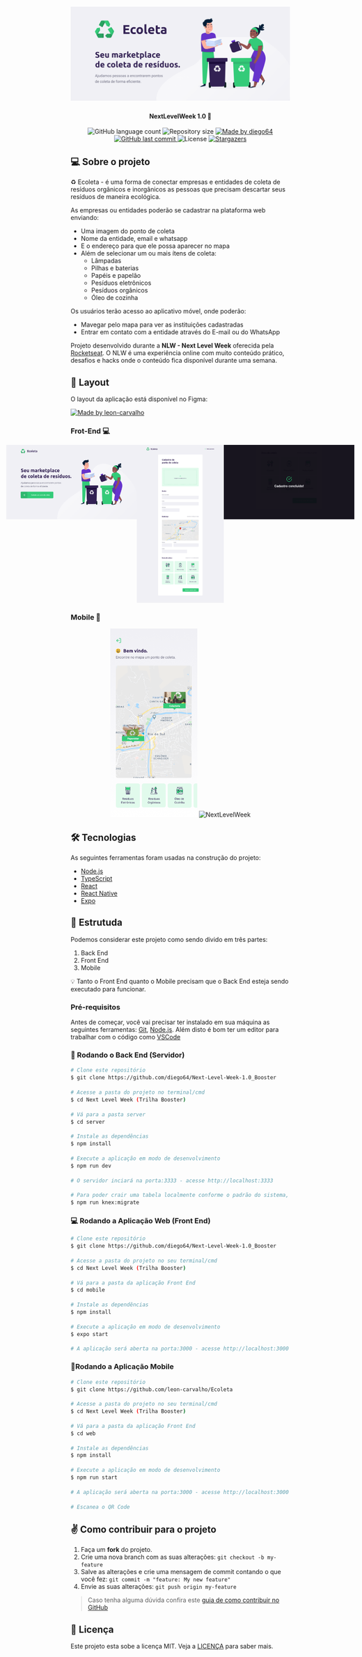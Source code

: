 <h1 align="center">
    <img alt="NextLevelWeek" title="#NextLevelWeek" src="./github-assets/banner.png" />
</h1>

<h4 align="center"> 
	 NextLevelWeek 1.0 🚀
</h4>

<p align="center">
  <img alt="GitHub language count" src="https://img.shields.io/github/languages/count/diego64/teste?color=%2304D361">

  <img alt="Repository size" src="https://img.shields.io/github/repo-size/diego64/teste">

  	
  <a href="https://www.linkedin.com/in/leonardo-dev/">
    <img alt="Made by diego64" src="https://img.shields.io/badge/made%20by-leon--carvalho-%2304D361">
  </a>
	
  
  <a href="https://github.com/diego64/teste/commits/master">
    <img alt="GitHub last commit" src="https://img.shields.io/github/last-commit/diego64/teste">
  </a>

  <img alt="License" src="https://img.shields.io/badge/license-MIT-brightgreen">
   <a href="https://github.com/diego64/teste/stargazers">
    <img alt="Stargazers" src="https://img.shields.io/github/stars/diego64/teste?style=social">
  </a>
</p>


## 💻 Sobre o projeto

♻️ Ecoleta - é uma forma de conectar empresas e entidades de coleta de resíduos orgânicos e inorgânicos as pessoas que precisam descartar seus resíduos de maneira ecológica.

As empresas ou entidades poderão se cadastrar na plataforma web enviando:
- Uma imagem do ponto de coleta
- Nome da entidade, email e whatsapp
- E o endereço para que ele possa aparecer no mapa
- Além de selecionar um ou mais ítens de coleta: 
  - Lâmpadas
  - Pilhas e baterias
  - Papéis e papelão
  - Pesíduos eletrônicos
  - Pesíduos orgânicos
  - Óleo de cozinha

Os usuários terão acesso ao aplicativo móvel, onde poderão:
- Mavegar pelo mapa para ver as instituições cadastradas
- Entrar em contato com a entidade através do E-mail ou do WhatsApp

Projeto desenvolvido durante a **NLW - Next Level Week** oferecida pela [Rocketseat](rs).
O NLW é uma experiência online com muito conteúdo prático, desafios e hacks onde o conteúdo fica disponível durante uma semana.


## 🎨 Layout

O layout da aplicação está disponível no Figma:

<a href="https://www.figma.com/file/1SxgOMojOB2zYT0Mdk28lB/Ecoleta?node-id=136%3A546">
  <img alt="Made by leon-carvalho" src="https://img.shields.io/badge/Acessar%20Layout%20-Figma-%2304D361">
</a>

### Frot-End 💻

<p align="center" style="display: flex; align-items: flex-start; justify-content: center;">
  <img alt="NextLevelWeek" title="#NextLevelWeek" src="./github-assets/home-web.svg" width="300px">

  <img alt="NextLevelWeek" title="#NextLevelWeek" src="./github-assets/cadastro-web.svg" width="200px">

  <img alt="NextLevelWeek" title="#NextLevelWeek" src="./github-assets/sucesso-web.svg" width="300px">
</p>

<p align="center">
  
</p>

### Mobile 📲

<p align="center">
  <img alt="NextLevelWeek" title="#NextLevelWeek" src="./github-assets/home-mobile.png" width="200px">

  <img alt="NextLevelWeek" title="#NextLevelWeek" src="./github-assets/detalhes-mobile.svg" width="200px">
</p>

<p align="center">
  
</p>

## 🛠 Tecnologias

As seguintes ferramentas foram usadas na construção do projeto:

- [Node.js][nodejs]
- [TypeScript][typescript]
- [React][reactjs]
- [React Native][rn]
- [Expo][expo]

## 📁 Estrutuda

Podemos considerar este projeto como sendo divido em três partes:
1. Back End 
2. Front End 
3. Mobile

💡 Tanto o Front End quanto o Mobile precisam que o Back End esteja sendo executado para funcionar.

### Pré-requisitos

Antes de começar, você vai precisar ter instalado em sua máquina as seguintes ferramentas:
[Git](https://git-scm.com), [Node.js][nodejs]. 
Além disto é bom ter um editor para trabalhar com o código como [VSCode][vscode]

### 📡 Rodando o Back End (Servidor)

```bash
# Clone este repositório
$ git clone https://github.com/diego64/Next-Level-Week-1.0_Booster

# Acesse a pasta do projeto no terminal/cmd
$ cd Next Level Week (Trilha Booster)

# Vá para a pasta server
$ cd server

# Instale as dependências
$ npm install

# Execute a aplicação em modo de desenvolvimento
$ npm run dev

# O servidor inciará na porta:3333 - acesse http://localhost:3333

# Para poder crair uma tabela localmente conforme o padrão do sistema, basta criar um srcipt dentro do arquivo package.json com a seguinte linha: "knex:migrate": "knex --knexfile knexfile.ts migrate:latest"... Depois é só rodar com o seguinte comando no seu terminhal:
$ npm run knex:migrate
```

### 💻 Rodando a Aplicação Web (Front End)

```bash
# Clone este repositório
$ git clone https://github.com/diego64/Next-Level-Week-1.0_Booster

# Acesse a pasta do projeto no seu terminal/cmd
$ cd Next Level Week (Trilha Booster)

# Vá para a pasta da aplicação Front End
$ cd mobile

# Instale as dependências
$ npm install

# Execute a aplicação em modo de desenvolvimento
$ expo start

# A aplicação será aberta na porta:3000 - acesse http://localhost:3000
```

### 📱Rodando a Aplicação Mobile 

```bash
# Clone este repositório
$ git clone https://github.com/leon-carvalho/Ecoleta

# Acesse a pasta do projeto no seu terminal/cmd
$ cd Next Level Week (Trilha Booster)

# Vá para a pasta da aplicação Front End
$ cd web

# Instale as dependências
$ npm install

# Execute a aplicação em modo de desenvolvimento
$ npm run start

# A aplicação será aberta na porta:3000 - acesse http://localhost:3000

# Escanea o QR Code 
```

## ✌ Como contribuir para o projeto

1. Faça um **fork** do projeto.
2. Crie uma nova branch com as suas alterações: `git checkout -b my-feature`
3. Salve as alterações e crie uma mensagem de commit contando o que você fez: `git commit -m "feature: My new feature"`
4. Envie as suas alterações: `git push origin my-feature`
> Caso tenha alguma dúvida confira este [guia de como contribuir no GitHub](https://github.com/firstcontributions/first-contributions)


## 📝 Licença

Este projeto esta sobe a licença MIT. Veja a [LICENÇA](license) para saber mais.


[nodejs]: https://nodejs.org/
[typescript]: https://www.typescriptlang.org/
[expo]: https://expo.io/
[reactjs]: https://reactjs.org
[rn]: https://facebook.github.io/react-native/
[yarn]: https://yarnpkg.com/
[vscode]: https://code.visualstudio.com/
[vceditconfig]: https://marketplace.visualstudio.com/items?itemName=EditorConfig.EditorConfig
[license]: https://opensource.org/licenses/MIT
[vceslint]: https://marketplace.visualstudio.com/items?itemName=dbaeumer.vscode-eslint
[prettier]: https://marketplace.visualstudio.com/items?itemName=esbenp.prettier-vscode
[rs]: https://rocketseat.com.br